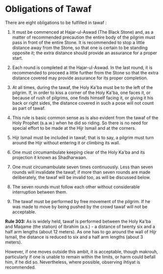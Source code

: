 Obligations of Tawaf
====================

There are eight obligations to be fulfilled in tawaf :

1. It must be commenced at Hajar-ul-Aswad (The Black Stone) and, as a
matter of recommended precaution the entire body of the pilgrim must
pass in front of the entire Stone. It is recommended to stop a little
distance away from the Stone, so that one is certain to be standing
opposite it; the extra distance should provide an assurance for a proper
start.

2. Each round is completed at the Hajar-ul-Aswad. In the last round, it
is recommended to proceed a little further from the Stone so that the
extra distance covered may provide assurance for its proper completion.

3. At all times, during the tawaf, the Holy Ka'ba must be to the left of
the pilgrim. If, in order to kiss a corner of the Holy Ka'ba, one faces
it, or because of rush of pilgrims, one finds himself facing it, or
giving it his back or right sides, the distance covered in such a pose
will not count as part of tawaf.

4. This rule is basic common sense as is also evident from the tawaf of
the Holy Prophet (s.a.w.) when he did so riding. So there is no need for
special effort to be made at the Hijr Ismail and at the corners.

5. Hijr Ismail must be included in tawaf; that is to say, a pilgrim must
turn around the Hijr without entering it or climbing its wall.

6. One must circumambulate keeping clear of the Holy Ka'ba and its
projection it known as Shadharwaan.

7. One must circumambulate seven times continuously. Less than seven
rounds will invalidate the tawaf; if more than seven rounds are made
deliberately, the tawaf will be invalid too, as will be discussed below.

8. The seven rounds must follow each other without considerable
interruption between them.

9. The tawaf must be performed by free movement of the pilgrim. If he
was made to move by being pushed by the crowd tawaf will not be
acceptable.

**Rule 303:** As is widely held, tawaf is performed between the Holy
Ka'ba and Maqame (the station) of Ibrahim (a.s.) - a distance of twenty
six and a half arm lengths (about 12 meters). As one has to go around
the wall of Hijr Ismail, the distance is reduced to six and a half arm
lengths (about 3 meters).

However, if one moves outside this ambit, it is acceptable, though
makrouh, particularly if one is unable to remain within the limits, or
harm could befall him, if he did so. Nevertheless, where possible,
observing ihtiyat is recommended.


